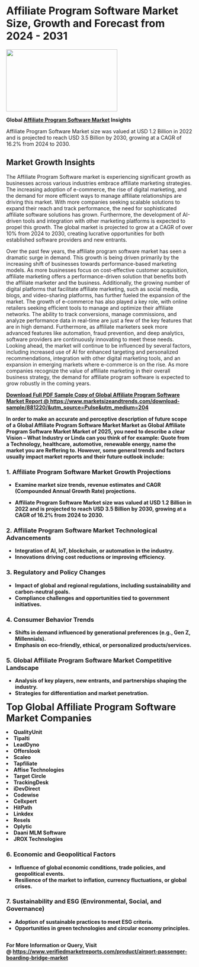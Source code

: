 <H1>Affiliate Program Software Market Size, Growth and Forecast from 2024 - 2031</H1><img class="aligncenter size-medium wp-image-584254" src="https://thirdeyenews.in/wp-content/uploads/2024/09/Global-Market-Research-300x168.jpeg" alt="" width="300" height="168" /><p><strong>Global&nbsp;<a href="https://www.marketsizeandtrends.com/download-sample/881220/&amp;utm_source=Pulse&amp;utm_medium=204">Affiliate Program Software Market</a> Insights</strong></p><p>Affiliate Program Software Market size was valued at USD 1.2 Billion in 2022 and is projected to reach USD 3.5 Billion by 2030, growing at a CAGR of 16.2% from 2024 to 2030.</p><p><h2>Market Growth Insights</h2> <p>The Affiliate Program Software market is experiencing significant growth as businesses across various industries embrace affiliate marketing strategies. The increasing adoption of e-commerce, the rise of digital marketing, and the demand for more efficient ways to manage affiliate relationships are driving this market. With more companies seeking scalable solutions to expand their reach and track performance, the need for sophisticated affiliate software solutions has grown. Furthermore, the development of AI-driven tools and integration with other marketing platforms is expected to propel this growth. The global market is projected to grow at a CAGR of over 10% from 2024 to 2030, creating lucrative opportunities for both established software providers and new entrants. <strong><a href="#"></a></strong></p> <p>Over the past few years, the affiliate program software market has seen a dramatic surge in demand. This growth is being driven primarily by the increasing shift of businesses towards performance-based marketing models. As more businesses focus on cost-effective customer acquisition, affiliate marketing offers a performance-driven solution that benefits both the affiliate marketer and the business. Additionally, the growing number of digital platforms that facilitate affiliate marketing, such as social media, blogs, and video-sharing platforms, has further fueled the expansion of the market. The growth of e-commerce has also played a key role, with online retailers seeking efficient tools to manage and optimize their affiliate networks. The ability to track conversions, manage commissions, and analyze performance data in real-time are just a few of the key features that are in high demand. Furthermore, as affiliate marketers seek more advanced features like automation, fraud prevention, and deep analytics, software providers are continuously innovating to meet these needs. Looking ahead, the market will continue to be influenced by several factors, including increased use of AI for enhanced targeting and personalized recommendations, integration with other digital marketing tools, and an expansion in emerging markets where e-commerce is on the rise. As more companies recognize the value of affiliate marketing in their overall business strategy, the demand for affiliate program software is expected to grow robustly in the coming years.</p> <strong><a href="#"></p><p><span class=""><strong>Download Full PDF Sample Copy of Global Affiliate Program Software Market Report</strong> @ <a href="https://www.marketsizeandtrends.com/download-sample/881220/&amp;utm_source=Pulse&amp;utm_medium=204" target="_blank">https://www.marketsizeandtrends.com/download-sample/881220/&amp;utm_source=Pulse&amp;utm_medium=204</a></span></p><p>In order to make an accurate and perceptive description of future scope of a Global&nbsp;Affiliate Program Software Market Market as Global&nbsp;Affiliate Program Software Market Market of 2025, you need to describe a clear Vision &ndash; What Industry or Linda can you think of for example: Quote from a Technology, healthcare, automotive, renewable energy, name the market you are Reffering to. However, some general trends and factors usually impact market reports and their future outlook include:</p><h3>1.&nbsp;<strong>Affiliate Program Software Market Growth Projections</strong></h3><ul><li>Examine market size trends, revenue estimates and CAGR (Compounded Annual Growth Rate) projections.</li><li><p>Affiliate Program Software Market size was valued at USD 1.2 Billion in 2022 and is projected to reach USD 3.5 Billion by 2030, growing at a CAGR of 16.2% from 2024 to 2030.</p></li></ul><h3>2.&nbsp;<strong>Affiliate Program Software Market Technological Advancements</strong></h3><ul><li>Integration of AI, IoT, blockchain, or automation in the industry.</li><li>Innovations driving cost reductions or improving efficiency.</li></ul><h3>3.&nbsp;<strong>Regulatory and Policy Changes</strong></h3><ul><li>Impact of global and regional regulations, including sustainability and carbon-neutral goals.</li><li>Compliance challenges and opportunities tied to government initiatives.</li></ul><h3>4.&nbsp;<strong>Consumer Behavior Trends</strong></h3><ul><li>Shifts in demand influenced by generational preferences (e.g., Gen Z, Millennials).</li><li>Emphasis on eco-friendly, ethical, or personalized products/services.</li></ul><h3>5.&nbsp;<strong>Global Affiliate Program Software Market Competitive Landscape</strong></h3><ul><li>Analysis of key players, new entrants, and partnerships shaping the industry.</li><li>Strategies for differentiation and market penetration.</li></ul><p data-pm-slice="1 1 []"><span style="color: inherit; font-family: inherit; font-size: 25px;">Top Global Affiliate Program Software Market Companies</span></p><div class="" data-test-id=""><p><li>QualityUnit</li><li> Tipalti</li><li> LeadDyno</li><li> Offerslook</li><li> Scaleo</li><li> Tapfiliate</li><li> Affise Technologies</li><li> Target Circle</li><li> TrackingDesk</li><li> iDevDirect</li><li> Codewise</li><li> Cellxpert</li><li> HitPath</li><li> Linkdex</li><li> Resels</li><li> Oplytic</li><li> Daani MLM Software</li><li> JROX Technologies</li></p></div><h3>6.&nbsp;<strong>Economic and Geopolitical Factors</strong></h3><ul><li>Influence of global economic conditions, trade policies, and geopolitical events.</li><li>Resilience of the market to inflation, currency fluctuations, or global crises.</li></ul><h3>7.&nbsp;<strong>Sustainability and ESG (Environmental, Social, and Governance)</strong></h3><ul><li>Adoption of sustainable practices to meet ESG criteria.</li><li>Opportunities in green technologies and circular economy principles.</li></ul><h2><strong style="font-size: 14px;">For More Information or Query, Visit @&nbsp;</strong><a style="background-color: #ffffff; font-size: 14px;" href="https://www.marketsizeandtrends.com/report/affiliate-program-software-market/" target="_blank">https://www.verifiedmarketreports.com/product/airport-passenger-boarding-bridge-market</a></h2>

